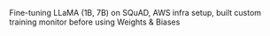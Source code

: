 Fine-tuning LLaMA (1B, 7B) on SQuAD, AWS infra setup, built custom training monitor before using Weights & Biases
